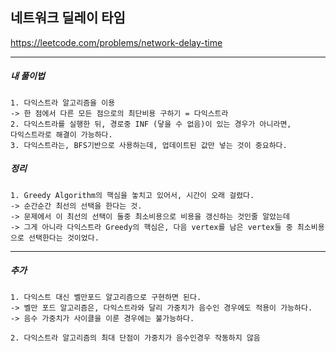 ## 네트워크 딜레이 타임

https://leetcode.com/problems/network-delay-time

---

<h5>내 풀이법</h5>

    1. 다익스트라 알고리즘을 이용
    -> 한 점에서 다른 모든 점으로의 최단비용 구하기 = 다익스트라
    2. 다익스트라를 실행한 뒤, 경로중 INF (닿을 수 없음)이 있는 경우가 아니라면,
    다익스트라로 해결이 가능하다.
    3. 다익스트라는, BFS기반으로 사용하는데, 업데이트된 값만 넣는 것이 중요하다.

<h5>정리</h5>

    1. Greedy Algorithm의 핵심을 놓치고 있어서, 시간이 오래 걸렸다.
    -> 순간순간 최선의 선택을 한다는 것.
    -> 문제에서 이 최선의 선택이 둘중 최소비용으로 비용을 갱신하는 것인줄 알았는데
    -> 그게 아니라 다익스트라 Greedy의 핵심은, 다음 vertex를 남은 vertex들 중 최소비용으로 선택한다는 것이었다.

---

<h5>추가</h5>

    1. 다익스트 대신 벨만포드 알고리즘으로 구현하면 된다.
    -> 벨만 포드 알고리즘은, 다익스트라와 달리 가중치가 음수인 경우에도 적용이 가능하다.
    -> 음수 가중치가 사이클을 이룬 경우에는 불가능하다.

    2. 다익스트라 알고리즘의 최대 단점이 가중치가 음수인경우 작동하지 않음
